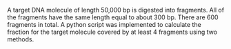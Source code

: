 A target DNA molecule of length 50,000 bp is digested into fragments.
All of the fragments have the same length equal to about 300 bp. 
There are 600 fragments in total. A python script was implemented to calculate the 
fraction for the target molecule covered by at least 4 fragments using two methods.
